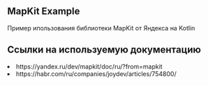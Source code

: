 <!-- ABOUT -->
## MapKit Example

Пример ипользования библиотеки MapKit от Яндекса на Kotlin


## Ссылки на используемую документацию
</li>
    <li>https://yandex.ru/dev/mapkit/doc/ru/?from=mapkit</li>
    <li>https://habr.com/ru/companies/joydev/articles/754800/</li>
